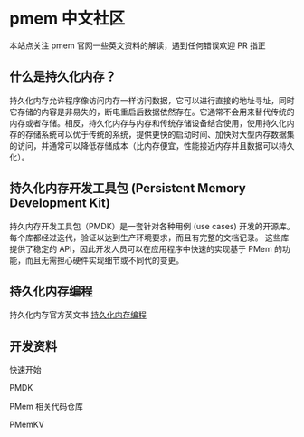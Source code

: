 # pmem 中文社区

本站点关注 pmem 官网一些英文资料的解读，遇到任何错误欢迎 PR 指正

## 什么是持久化内存？

持久化内存允许程序像访问内存一样访问数据，它可以进行直接的地址寻址，同时它存储的内容是非易失的，断电重启后数据依然存在。它通常不会用来替代传统的内存或者存储。相反，持久化内存与内存和传统存储设备结合使用，使用持久化内存的存储系统可以优于传统的系统，提供更快的启动时间、加快对大型内存数据集的访问，并通常可以降低存储成本（比内存便宜，性能接近内存并且数据可以持久化）。

## 持久化内存开发工具包 (Persistent Memory Development Kit)

持久内存开发工具包（PMDK）是一套针对各种用例 (use cases) 开发的开源库。每个库都经过迭代，验证以达到生产环境要求，而且有完整的文档记录。
这些库提供了稳定的 API，因此开发人员可以在应用程序中快速的实现基于 PMem 的功能，而且无需担心硬件实现细节或不同代的变更。

## 持久化内存编程

持久化内存官方英文书 [持久化内存编程](https://pmem.io/books)

## 开发资料

快速开始

PMDK 

PMem 相关代码仓库

PMemKV
